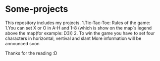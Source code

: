 # Some-projects
This repository includes my projects.
1.Tic-Tac-Toe:
Rules of the game:
1.You can set X or O in A-H and 1-8 (which is show on the map`s legend above the map(for example: D3))
2. To win the game you have to set four characters in horizontal, vertival and slant
More information will be announced soon


Thanks for the reading :D
